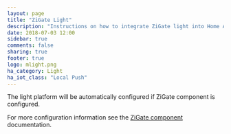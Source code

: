 ```yaml
---
layout: page
title: "ZiGate Light"
description: "Instructions on how to integrate ZiGate light into Home Assistant."
date: 2018-07-03 12:00
sidebar: true
comments: false
sharing: true
footer: true
logo: mlight.png
ha_category: Light
ha_iot_class: "Local Push"
---
```


The light platform will be automatically configured if ZiGate component is configured.

For more configuration information see the [ZiGate component](/components/zigate/) documentation.